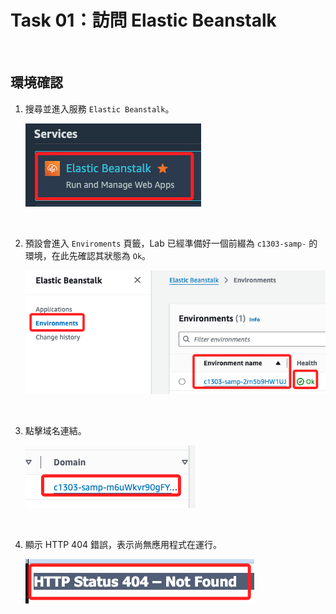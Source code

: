 # Task 01：訪問 Elastic Beanstalk

<br>

## 環境確認

1. 搜尋並進入服務 `Elastic Beanstalk`。

    ![](images/img_11.png)

<br>

2. 預設會進入 `Enviroments` 頁籤，Lab 已經準備好一個前綴為 `c1303-samp-` 的環境，在此先確認其狀態為 `Ok`。

    ![](images/img_01.png)

<br>

3. 點擊域名連結。

    ![](images/img_02.png)

<br>

4. 顯示 HTTP 404 錯誤，表示尚無應用程式在運行。

    ![](images/img_03.png)

<br>

